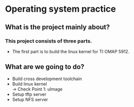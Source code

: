 # Operating system practice

## What is the project mainly about?

### This project consists of three parts.
- The first part is to build the linux kernel for TI OMAP 5912.


## What are we going to do?
- Build cross development toolchain
- Build linux kernel\
&rarr; Check Point 1: uImage
- Setup tftp server
- Setup NFS server
